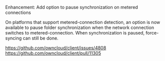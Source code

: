 Enhancement: Add option to pause synchronization on metered connections

On platforms that support metered-connection detection, an option is now
available to pause folder synchronization when the network connection
switches to metered-connection. When synchronization is paused, force-syncing can
still be done.

https://github.com/owncloud/client/issues/4808
https://github.com/owncloud/client/pull/11305
